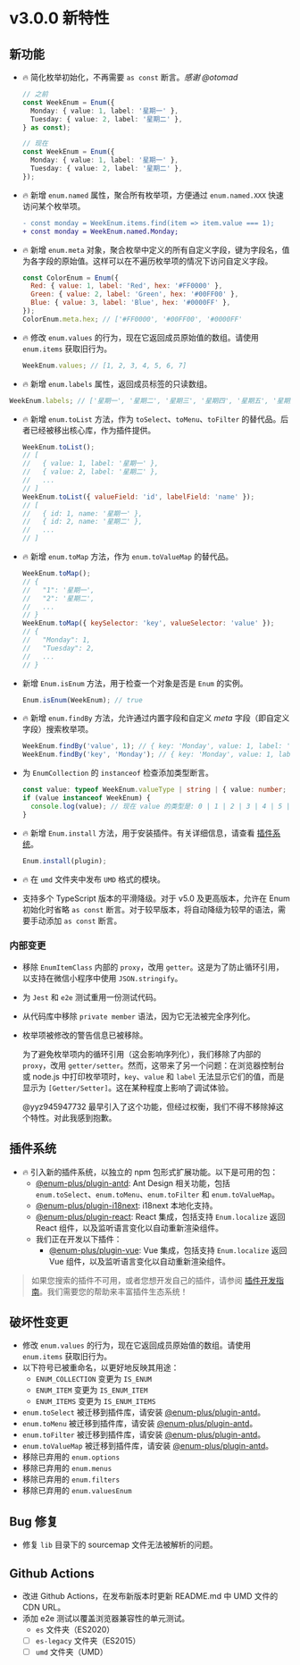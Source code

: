 # v3.0.0 新特性

## 新功能

- 🔥 简化枚举初始化，不再需要 `as const` 断言。_感谢 @otomad_

  ```ts
  // 之前
  const WeekEnum = Enum({
    Monday: { value: 1, label: '星期一' },
    Tuesday: { value: 2, label: '星期二' },
  } as const);

  // 现在
  const WeekEnum = Enum({
    Monday: { value: 1, label: '星期一' },
    Tuesday: { value: 2, label: '星期二' },
  });
  ```

- 🔥 新增 `enum.named` 属性，聚合所有枚举项，方便通过 `enum.named.XXX` 快速访问某个枚举项。

  ```diff
  - const monday = WeekEnum.items.find(item => item.value === 1);
  + const monday = WeekEnum.named.Monday;
  ```

- 🔥 新增 `enum.meta` 对象，聚合枚举中定义的所有自定义字段，键为字段名，值为各字段的原始值。这样可以在不遍历枚举项的情况下访问自定义字段。

  ```js
  const ColorEnum = Enum({
    Red: { value: 1, label: 'Red', hex: '#FF0000' },
    Green: { value: 2, label: 'Green', hex: '#00FF00' },
    Blue: { value: 3, label: 'Blue', hex: '#0000FF' },
  });
  ColorEnum.meta.hex; // ['#FF0000', '#00FF00', '#0000FF'
  ```

- 🔥 修改 `enum.values` 的行为，现在它返回成员原始值的数组。请使用 `enum.items` 获取旧行为。

  ```js
  WeekEnum.values; // [1, 2, 3, 4, 5, 6, 7]
  ```

- 🔥 新增 `enum.labels` 属性，返回成员标签的只读数组。

```js
WeekEnum.labels; // ['星期一', '星期二', '星期三', '星期四', '星期五', '星期六', '星期天']
```

- 🔥 新增 `enum.toList` 方法，作为 `toSelect`、`toMenu`、`toFilter` 的替代品。后者已经被移出核心库，作为插件提供。

  ```js
  WeekEnum.toList();
  // [
  //   { value: 1, label: '星期一' },
  //   { value: 2, label: '星期二' },
  //   ...
  // ]
  WeekEnum.toList({ valueField: 'id', labelField: 'name' });
  // [
  //   { id: 1, name: '星期一' },
  //   { id: 2, name: '星期二' },
  //   ...
  // ]
  ```

- 🔥 新增 `enum.toMap` 方法，作为 `enum.toValueMap` 的替代品。

  ```js
  WeekEnum.toMap();
  // {
  //   "1": '星期一',
  //   "2": '星期二',
  //   ...
  // }
  WeekEnum.toMap({ keySelector: 'key', valueSelector: 'value' });
  // {
  //   "Monday": 1,
  //   "Tuesday": 2,
  //   ...
  // }
  ```

- 新增 `Enum.isEnum` 方法，用于检查一个对象是否是 `Enum` 的实例。

  ```js
  Enum.isEnum(WeekEnum); // true
  ```

- 🔥 新增 `enum.findBy` 方法，允许通过内置字段和自定义 _meta_ 字段（即自定义字段）搜索枚举项。

  ```js
  WeekEnum.findBy('value', 1); // { key: 'Monday', value: 1, label: '星期一' }
  WeekEnum.findBy('key', 'Monday'); // { key: 'Monday', value: 1, label: '星期一' }
  ```

- 为 `EnumCollection` 的 `instanceof` 检查添加类型断言。

  ```ts
  const value: typeof WeekEnum.valueType | string | { value: number; name: string };
  if (value instanceof WeekEnum) {
    console.log(value); // 现在 value 的类型是: 0 | 1 | 2 | 3 | 4 | 5 | 6
  }
  ```

- 🔥 新增 `Enum.install` 方法，用于安装插件。有关详细信息，请查看 [插件系统](#插件系统)。

  ```ts
  Enum.install(plugin);
  ```

- 🔥 在 `umd` 文件夹中发布 `UMD` 格式的模块。
- 支持多个 TypeScript 版本的平滑降级。对于 v5.0 及更高版本，允许在 Enum 初始化时省略 `as const` 断言。对于较早版本，将自动降级为较早的语法，需要手动添加 `as const` 断言。

### 内部变更

- 移除 `EnumItemClass` 内部的 `proxy`，改用 `getter`。这是为了防止循环引用，以支持在微信小程序中使用 `JSON.stringify`。
- 为 `Jest` 和 `e2e` 测试重用一份测试代码。
- 从代码库中移除 `private member` 语法，因为它无法被完全序列化。
- 枚举项被修改的警告信息已被移除。

  为了避免枚举项内的循环引用（这会影响序列化），我们移除了内部的 `proxy`，改用 `getter/setter`。然而，这带来了另一个问题：在浏览器控制台或 node.js 中打印枚举项时，`key`、`value` 和 `label` 无法显示它们的值，而是显示为 `[Getter/Setter]`。这在某种程度上影响了调试体验。

  @yyz945947732 最早引入了这个功能，但经过权衡，我们不得不移除掉这个特性。对此我感到抱歉。

## 插件系统

- 🔥 引入新的插件系统，以独立的 npm 包形式扩展功能。以下是可用的包：
  - [@enum-plus/plugin-antd](https://github.com/shijistar/enum-plus/tree/master/packages/plugin-antd): Ant Design 相关功能，包括 `enum.toSelect`、`enum.toMenu`、`enum.toFilter` 和 `enum.toValueMap`。
  - [@enum-plus/plugin-i18next](https://github.com/shijistar/enum-plus/tree/master/packages/plugin-i18next): i18next 本地化支持。
  - [@enum-plus/plugin-react](https://github.com/shijistar/enum-plus/tree/master/packages/plugin-react): React 集成，包括支持 `Enum.localize` 返回 React 组件，以及监听语言变化以自动重新渲染组件。
  - 我们正在开发以下插件：
    - [@enum-plus/plugin-vue](https://github.com/shijistar/enum-plus/tree/master/packages/plugin-vue): Vue 集成，包括支持 `Enum.localize` 返回 Vue 组件，以及监听语言变化以自动重新渲染组件。

> 如果您搜索的插件不可用，或者您想开发自己的插件，请参阅 [插件开发指南](./plugin-development.md)。我们需要您的帮助来丰富插件生态系统！

## 破坏性变更

- 修改 `enum.values` 的行为，现在它返回成员原始值的数组。请使用 `enum.items` 获取旧行为。
- 以下符号已被重命名，以更好地反映其用途：
  - `ENUM_COLLECTION` 变更为 `IS_ENUM`
  - `ENUM_ITEM` 变更为 `IS_ENUM_ITEM`
  - `ENUM_ITEMS` 变更为 `IS_ENUM_ITEMS`
- `enum.toSelect` 被迁移到插件库，请安装 [@enum-plus/plugin-antd](https://www.npmjs.com/package/@enum-plus/plugin-antd)。
- `enum.toMenu` 被迁移到插件库，请安装 [@enum-plus/plugin-antd](https://www.npmjs.com/package/@enum-plus/plugin-antd)。
- `enum.toFilter` 被迁移到插件库，请安装 [@enum-plus/plugin-antd](https://www.npmjs.com/package/@enum-plus/plugin-antd)。
- `enum.toValueMap` 被迁移到插件库，请安装 [@enum-plus/plugin-antd](https://www.npmjs.com/package/@enum-plus/plugin-antd)。
- 移除已弃用的 `enum.options`
- 移除已弃用的 `enum.menus`
- 移除已弃用的 `enum.filters`
- 移除已弃用的 `enum.valuesEnum`

## Bug 修复

- 修复 `lib` 目录下的 sourcemap 文件无法被解析的问题。

## Github Actions

- 改进 Github Actions，在发布新版本时更新 README.md 中 UMD 文件的 CDN URL。
- 添加 e2e 测试以覆盖浏览器兼容性的单元测试。
  - `es` 文件夹（ES2020）
  - [ ] `es-legacy` 文件夹（ES2015）
  - [ ] `umd` 文件夹（UMD）
